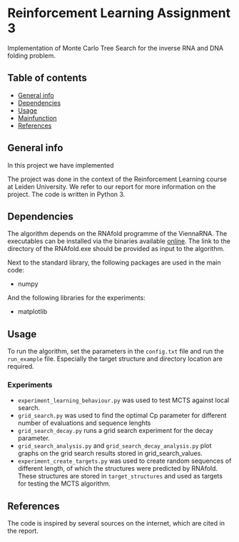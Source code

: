 # Reinforcement Learning Assignment 3
Implementation of Monte Carlo Tree Search for the inverse RNA and DNA folding problem. 


## Table of contents
* [General info](#general-info)
* [Dependencies](#dependencies)
* [Usage](#usage)
* [Mainfunction](#mainfunction)
* [References](#references)

## General info
In this project we have implemented 

The project was done in the context of the Reinforcement Learning course at Leiden University. We refer to our report for more information on the project. The code is written in Python 3.

## Dependencies

The algorithm depends on the RNAfold programme of the ViennaRNA. The executables can be installed via the binaries available [online](https://www.tbi.univie.ac.at/RNA/#binary_packages). 
The link to the directory of the RNAfold.exe should be provided as input to the algorithm.

Next to the standard library, the following packages are used in the main code:

- numpy

And the following libraries for the experiments: 
- matplotlib



## Usage
To run the algorithm, set the parameters in the `config.txt` file and run the `run_example` file. Especially the target structure and directory location are required. 

### Experiments
- `experiment_learning_behaviour.py` was used to test MCTS against local search. 
- `grid_search.py` was used to find the optimal Cp parameter for different number of evaluations and sequence lenghts
- `grid_search_decay.py` runs a grid search experiment for the decay parameter.
- `grid_search_analysis.py` and `grid_search_decay_analysis.py` plot graphs on the grid search results stored in grid_search_values.
- `experiment_create_targets.py` was used to create random sequences of different length, 
  of which the structures were predicted by RNAfold. 
  These structures are stored in `target_structures` and used as targets for testing the MCTS algorithm. 


## References
The code is inspired by several sources on the internet, which are cited in the report. 